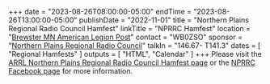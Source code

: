 +++
date = "2023-08-26T08:00:00-05:00"
endTime = "2023-08-26T13:00:00-05:00"
publishDate = "2022-11-01"
title = "Northern Plains Regional Radio Council Hamfest"
linkTitle = "NPRRC Hamfest"
location = "[Brewster MN American Legion Post](https://duckduckgo.com/?t=ffcm&q=825+3rd+Avenue+Brewster%2C+MN+56119&ia=web&iaxm=maps)"
contact = "WB0ZSO"
sponsor = "[Northern Plains Regional Radio Council](https://www.facebook.com/groups/NPRRC/)"
talkIn = "146.67- T141.3"
dates = [ "Regional Hamfests" ]
outputs = [ "HTML", "Calendar" ]
+++
Please visit the
[ARRL Northern Plains Regional Radio Council Hamfest page](http://www.arrl.org/hamfests/northern-plains-regional-radio-council-hamfest-7)
or the
[NPRRC Facebook page](https://www.facebook.com/groups/NPRRC/)
for more information.

